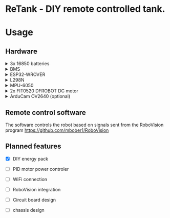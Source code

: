 # ReTank - DIY remote controlled tank.

# Usage

## Hardware
<details>
<summary>3x 16850 batteries</summary>
<p>Used batteries obtained from an old laptop</p>
</details>

<details>
<summary>BMS</summary>
<p>chinese battery monitoring system circut</p>
</details>

<details>
<summary>ESP32-WROVER</summary>
<p>MCU</p>
<p>https://www.espressif.com/sites/default/files/documentation/esp32-wrover_datasheet_en.pdf</p>
</details>

<details>
<summary>L298N</summary>
<p></p>
</details>

<details>
<summary>MPU-6050</summary>
<p></p>
</details>

<details>
<summary>2x FIT0520 DFROBOT DC motor</summary>
<p></p>
</details>

<details>
<summary>ArduCam OV2640 (optional)</summary>
<p></p>
</details>


## Remote control software
The software controls the robot based on signals sent from the RoboVision program
https://github.com/mbober1/RoboVision

## Planned features
- [X] DIY energy pack
- [ ] PID motor power controler
- [ ] WiFi connection
- [ ] RoboVision integration
- [ ] Circuit board design
- [ ] chassis design


